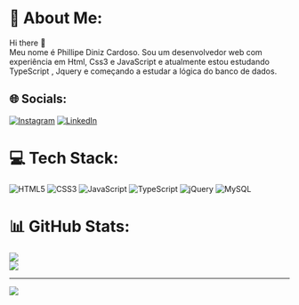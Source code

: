 # 💫 About Me:
Hi there 👋<br>Meu nome é Phillipe Diniz Cardoso. Sou um desenvolvedor web com experiência em Html, Css3 e JavaScript e atualmente estou estudando TypeScript , Jquery e começando a estudar a lógica do banco de dados.


## 🌐 Socials:
[![Instagram](https://img.shields.io/badge/Instagram-%23E4405F.svg?logo=Instagram&logoColor=white)](https://instagram.com/ph_diniz19) [![LinkedIn](https://img.shields.io/badge/LinkedIn-%230077B5.svg?logo=linkedin&logoColor=white)](https://linkedin.com/in/https://www.linkedin.com/in/phillipe-diniz/) 

# 💻 Tech Stack:
![HTML5](https://img.shields.io/badge/html5-%23E34F26.svg?style=for-the-badge&logo=html5&logoColor=white) ![CSS3](https://img.shields.io/badge/css3-%231572B6.svg?style=for-the-badge&logo=css3&logoColor=white) ![JavaScript](https://img.shields.io/badge/javascript-%23323330.svg?style=for-the-badge&logo=javascript&logoColor=%23F7DF1E) ![TypeScript](https://img.shields.io/badge/typescript-%23007ACC.svg?style=for-the-badge&logo=typescript&logoColor=white) ![jQuery](https://img.shields.io/badge/jquery-%230769AD.svg?style=for-the-badge&logo=jquery&logoColor=white) ![MySQL](https://img.shields.io/badge/mysql-%2300f.svg?style=for-the-badge&logo=mysql&logoColor=white)
# 📊 GitHub Stats:
![](https://github-readme-stats.vercel.app/api?username=PhillipeDiniz19&theme=radical&hide_border=false&include_all_commits=false&count_private=false)<br/>
![](https://github-readme-stats.vercel.app/api/top-langs/?username=PhillipeDiniz19&theme=radical&hide_border=false&include_all_commits=false&count_private=false&layout=compact)

---
[![](https://visitcount.itsvg.in/api?id=PhillipeDiniz19&icon=0&color=0)](https://visitcount.itsvg.in)

<!-- Proudly created with GPRM ( https://gprm.itsvg.in ) -->
